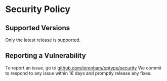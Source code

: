 # Security Policy

## Supported Versions

Only the latest release is supported.

## Reporting a Vulnerability

To report an issue, go to [github.com/jorenham/optype/security](https://github.com/jorenham/optype/security)
We commit to respond to any issue within 16 days and promptly release any fixes.

